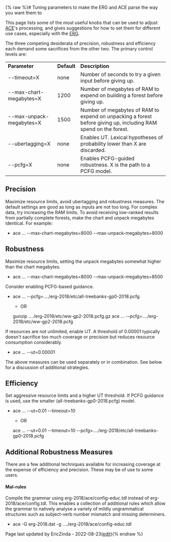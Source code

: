{% raw %}# Tuning parameters to make the ERG and ACE parse the way you want them to

This page lists some of the most useful knobs that can be used to adjust
[ACE](https://blog.inductorsoftware.com/docsproto/tools/AceTop)'s processing, and gives suggestions for how to set them
for different use cases, especially with the [ERG](../ErgTop).

The three competing desiderata of precision, robustness and efficiency
each demand some sacrifices from the other two. The primary control
levels are:

|                          |             |                                                                                                                 |
|--------------------------|-------------|-----------------------------------------------------------------------------------------------------------------|
| **Parameter**            | **Default** | **Description**                                                                                                 |
| --timeout=X              | none        | Number of seconds to try a given input before giving up.                                                        |
| --max-chart-megabytes=X  | 1200        | Number of megabytes of RAM to expend on building a forest before giving up.                                     |
| --max-unpack-megabytes=X | 1500        | Number of megabytes of RAM to expend on unpacking a forest before giving up, including RAM spend on the forest. |
| --ubertagging=X          | none        | Enables UT. Lexical hypotheses of probability lower than X are discarded.                                       |
| --pcfg=X                 | none        | Enables PCFG-guided robustness. X is the path to a PCFG model.                                                  |

## Precision

Maximize resource limits, avoid ubertagging and robustness measures. The
default settings are good as long as inputs are not too long. For
complex data, try increasing the RAM limits. To avoid receiving
low-ranked results from partially complete forests, make the chart and
unpack megabytes identical. For example:

- ace ... --max-chart-megabytes=8000 --max-unpack-megabytes=8000

## Robustness

Maximize resource limits, setting the unpack megabytes somewhat higher
than the chart megabytes.

- ace ... --max-chart-megabytes=8000 --max-unpack-megabytes=8500

Consider enabling PCFG-based guidance.

- ace ... --pcfg=..../erg-2018/etc/all-treebanks-gp0-2018.pcfg
  - OR
  
  gunzip ..../erg-2018/etc/ww-gp2-2018.pcfg.gz ace ...
--pcfg=..../erg-2018/etc/ww-gp2-2018.pcfg

If resources are not unlimited, enable UT. A threshold of 0.00001
typically doesn't sacrifice too much coverage or precision but reduces
resource consumption considerably.

- ace ... --ut=0.00001

The above measures can be used separately or in combination. See below
for a discussion of additional strategies.

## Efficiency

Set aggressive resource limits and a higher UT threshold. If PCFG
guidance is used, use the smaller (all-treebanks-gp0-2018.pcfg) model.

- ace ... --ut=0.01 --timeout=10
  - OR
  
  ace ... --ut=0.01 --timeout=10
--pcfg=..../erg-2018/etc/all-treebanks-gp0-2018.pcfg

## Additional Robustness Measures

There are a few additional techniques available for increasing coverage
at the expense of efficiency and precision. These may be of use to some
users.

#### Mal-rules

Compile the grammar using erg-2018/ace/config-educ.tdl instead of
erg-2018/ace/config.tdl. This enables a collection of additional rules
which allow the grammar to natively analyse a variety of mildly
ungrammatical structures such as subject-verb number mismatch and
missing determiners.

- ace -G erg-2018.dat -g ..../erg-2018/ace/config-educ.tdl

Page last updated by EricZinda - 2022-08-23([edit](https://github.com/delph-in/docs/wiki/AceErgTuning/_edit)){% endraw %}